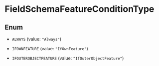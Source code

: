 

# FieldSchemaFeatureConditionType

## Enum


* `ALWAYS` (value: `"Always"`)

* `IFOWNFEATURE` (value: `"IfOwnFeature"`)

* `IFOUTEROBJECTFEATURE` (value: `"IfOuterObjectFeature"`)



